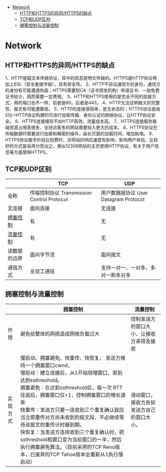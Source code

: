 - [Network](#network)
	- [HTTP和HTTPS的异同/HTTPS的缺点](#http和https的异同https的缺点)
	- [TCP和UDP区别](#tcp和udp区别)
	- [拥塞控制与流量控制](#拥塞控制与流量控制)

# Network

## HTTP和HTTPS的异同/HTTPS的缺点
1、HTTP是超文本传输协议，其中的信息是明文传输的。HTTPS是HTTP协议再加上SSL（安全套接字层），具有安全性。
2、HTTP不验证通信方的身份，通信方的身份有可能遭遇伪装；HTTPS需要到CA（证书颁发机构）申请证书，一般免费证书较少，因而需要一定费用。
3、HTTP和HTTPS使用的是完全不同的连接方式，用的端口也不一样，前者是80，后者是443。
4、HTTP无法证明报文的完整性，报文有可能遭篡改。
5、HTTP的连接很简单，是无状态的；HTTPS协议是由SSL+HTTP协议构建的可进行加密传输、身份认证的网络协议，比HTTP协议安全。
6、HTTPS连接缓存不如HTTP高效，流量成本高。
7、HTTPS连接服务器端资源占用高很多，支持访客多的网站需要投入更大的成本。
8、HTTPS协议在传输数据时需要进行加密和解密的操作，延长页面的加载时间，增加耗电。
9、HTTPS协议握手阶段比较费时，对网站的响应速度有影响，影响用户体验。比较好的方式是采用分而治之，类似12306网站的主页使用HTTP协议，有关于用户信息等方面使用HTTPS。

## TCP和UDP区别
<table>
	<thead>
		<th></th>
		<th>TCP</th>
		<th>UDP</th>
	</thead>
	<tr>
		<td>全称</td>
		<td>传输控制协议 Transmission Control Protocol</td>
		<td>用户数据报协议 User Datagram Protocol</td>
	</tr>
	<tr>
		<td>无连接</td>
		<td>面向连接</td>
		<td>无连接</td>
	</tr>
	<tr>
		<td><a href="#/network/network?id=拥塞控制与流量控制">拥塞控制</a></td>
		<td>有</td>
		<td>无</td>
	</tr>
	<tr>
		<td><a href="#/network/network?id=拥塞控制与流量控制">流量控制</a></td>
		<td>有</td>
		<td>无</td>
	</tr>
	<tr>
		<td>读数据的边界</td>
		<td>面向字节流</td>
		<td>面向报文</td>
	</tr>
	<tr>
		<td>通信方式</td>
		<td>全双工通信</td>
		<td>支持一对一、一对多、多对一和多对多</td>
	</tr>
</table>

## 拥塞控制与流量控制
<table>
	<thead>
		<th></th>
		<th>拥塞控制</th>
		<th>流量控制</th>
	</thead>
	<tr>
		<td>作用</td>
		<td>避免给整体的网络造成网络负载过大</td>
		<td>控制发送方的窗口大小，让接收方来得及接收</td>
	</tr>
	<tr>
		<td>实现方式</td>
		<td>慢启动、拥塞避免、快重传、快恢复。
		发送方维持一个拥塞窗口cwnd，
		<br/>慢启动：建立连接后，从1开始倍增窗口，直到达到ssthreshold。
		<br/>拥塞避免：在达到ssthreshold后，每一次 RTT 往返后，拥塞窗口仅+1，控制拥塞窗口的增长速率
		<br/>快重传：发送方只要一连收到三个重复确认就应当立即重传对方尚未收到的报文段，不必继续等待该报文的重传计时器到期。
		<br/>快恢复：当发送方连续收到三个重复确认时，把ssthreshold和窗口变为当前窗口的一半，然后执行拥塞避免算法。（目前采用的TCP Reno版本，已废弃的TCP Tahoe版本会重新从1执行慢启动）
		</td>
		<td>滑动窗口，接收方告知发送方自己的窗口大小。</td>
	</tr>
</table>
